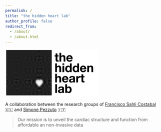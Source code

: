```yaml
---
permalink: /
title: "the hidden heart lab"
author_profile: false
redirect_from: 
  - /about/
  - /about.html
---
```

<img src="https://raw.githubusercontent.com/HiddenHeartLab/.github/refs/heads/main/profile/thhl_logo.png" alt="logo" width="300">

A collaboration between the research groups of [Francisco Sahli Costabal](fsahli.github.io) 🇨🇱 and [Simone Pezzuto](https://mbm.maths.unitn.it/faculty/simone_pezzuto.html) 🇮🇹

> Our mission is to unveil the cardiac structure and function from affordable an non-invasive data
